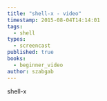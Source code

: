 ```yaml
---
title: "shell-x - video"
timestamp: 2015-08-04T14:14:01
tags:
  - shell
types:
  - screencast
published: true
books:
  - beginner_video
author: szabgab
---
```



shell-x


<slidecast file="beginner-perl/shell-x" youtube="D_cWKkoXFYU" />
